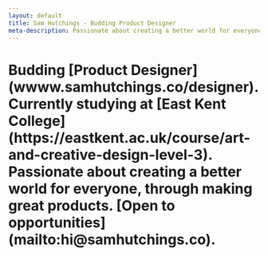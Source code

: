 ```yaml
---
layout: default
title: Sam Hutchings - Budding Product Designer
meta-description: Passionate about creating a better world for everyone, through making great products. Open to opportunites.
---
```


<div class="container-fluid remove-all-margin remove-all-padding">
  <div class="row d-flex align-items-center justify-content-center flex-column">
    <div class="col">
      <div class="card homeCard">
        <div class="card-body">
          <h1 class="card-title">Budding [Product Designer](wwww.samhutchings.co/designer). Currently studying at [East Kent College](https://eastkent.ac.uk/course/art-and-creative-design-level-3). Passionate about creating a better world for everyone, through making great products. [Open to opportunities](mailto:hi@samhutchings.co).</h1>
        </div>
      </div>
    </div>
  </div>
</div>

